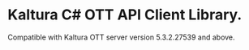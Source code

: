 # Kaltura C# OTT API Client Library.
Compatible with Kaltura OTT server version 5.3.2.27539 and above.
